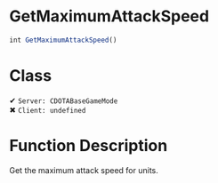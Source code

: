 # GetMaximumAttackSpeed
```js	
int GetMaximumAttackSpeed()
```
# Class
✔ `Server: CDOTABaseGameMode`  
✖ `Client: undefined`  

# Function Description
Get the maximum attack speed for units.
